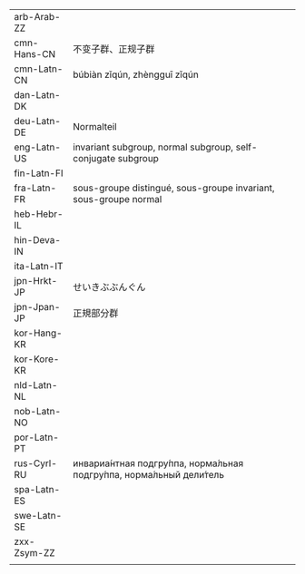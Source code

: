 | | | |
|-|-|-|
| arb-Arab-ZZ |  |  |
| cmn-Hans-CN | 不变子群、正规子群 |  |
| cmn-Latn-CN | búbiàn zǐqún, zhèngguī zǐqún |  |
| dan-Latn-DK |  |  |
| deu-Latn-DE | Normalteil |  |
| eng-Latn-US | invariant subgroup, normal subgroup, self-conjugate subgroup |  |
| fin-Latn-FI |  |  |
| fra-Latn-FR | sous-groupe distingué, sous-groupe invariant, sous-groupe normal |  |
| heb-Hebr-IL |  |  |
| hin-Deva-IN |  |  |
| ita-Latn-IT |  |  |
| jpn-Hrkt-JP | せいきぶぶんぐん |  |
| jpn-Jpan-JP | 正規部分群 |  |
| kor-Hang-KR |  |  |
| kor-Kore-KR |  |  |
| nld-Latn-NL |  |  |
| nob-Latn-NO |  |  |
| por-Latn-PT |  |  |
| rus-Cyrl-RU | инвариа́нтная подгру́ппа, норма́льная подгру́ппа, норма́льный дели́тель |  |
| spa-Latn-ES |  |  |
| swe-Latn-SE |  |  |
| zxx-Zsym-ZZ |  |  |
|  |  |  |
